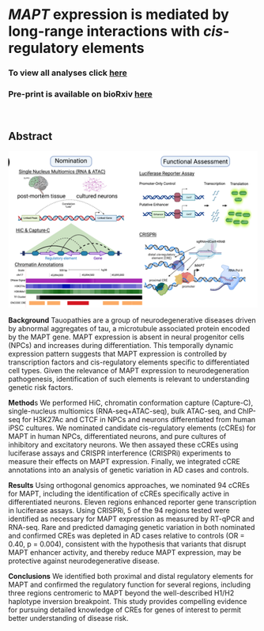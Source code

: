# *MAPT* expression is mediated by long-range interactions with *cis*-regulatory elements



### To view all analyses click [here](https://aanderson54.github.io/MAPT_cre/)

### Pre-print is available on bioRxiv  [here](https://www.biorxiv.org/content/10.1101/2023.03.07.531520v2)

<br />

## Abstract

![Figrue1](https://github.com/aanderson54/MAPT_cre/blob/main/images/ExperimentalOverview.png)

**Background** Tauopathies are a group of neurodegenerative diseases driven by abnormal aggregates of tau, a microtubule associated protein encoded by the MAPT gene. MAPT expression is absent in neural progenitor cells (NPCs) and increases during differentiation. This temporally dynamic expression pattern suggests that MAPT expression is controlled by transcription factors and cis-regulatory elements specific to differentiated cell types. Given the relevance of MAPT expression to neurodegeneration pathogenesis, identification of such elements is relevant to understanding genetic risk factors.

**Method**s We performed HiC, chromatin conformation capture (Capture-C), single-nucleus multiomics (RNA-seq+ATAC-seq), bulk ATAC-seq, and ChIP-seq for H3K27Ac and CTCF in NPCs and neurons differentiated from human iPSC cultures. We nominated candidate cis-regulatory elements (cCREs) for MAPT in human NPCs, differentiated neurons, and pure cultures of inhibitory and excitatory neurons. We then assayed these cCREs using luciferase assays and CRISPR interference (CRISPRi) experiments to measure their effects on MAPT expression. Finally, we integrated cCRE annotations into an analysis of genetic variation in AD cases and controls.

**Results** Using orthogonal genomics approaches, we nominated 94 cCREs for MAPT, including the identification of cCREs specifically active in differentiated neurons. Eleven regions enhanced reporter gene transcription in luciferase assays. Using CRISPRi, 5 of the 94 regions tested were identified as necessary for MAPT expression as measured by RT-qPCR and RNA-seq. Rare and predicted damaging genetic variation in both nominated and confirmed CREs was depleted in AD cases relative to controls (OR = 0.40, p = 0.004), consistent with the hypothesis that variants that disrupt MAPT enhancer activity, and thereby reduce MAPT expression, may be protective against neurodegenerative disease.

**Conclusions** We identified both proximal and distal regulatory elements for MAPT and confirmed the regulatory function for several regions, including three regions centromeric to MAPT beyond the well-described H1/H2 haplotype inversion breakpoint. This study provides compelling evidence for pursuing detailed knowledge of CREs for genes of interest to permit better understanding of disease risk.
